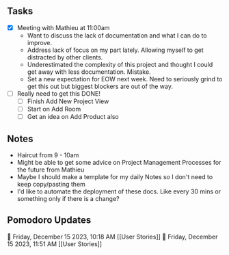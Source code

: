 ## Tasks
- [x] Meeting with Mathieu at 11:00am
	- Want to discuss the lack of documentation and what I can do to improve.
	- Address lack of focus on my part lately. Allowing myself to get distracted by other clients.
	- Underestimated the complexity of this project and thought I could get away with less documentation. Mistake.
	- Set a new expectation for EOW next week. Need to seriously grind to get this out but biggest blockers are out of the way.
- [ ] Really need to get this DONE!
	- [ ] Finish Add New Project View
	- [ ] Start on Add Room
	- [ ] Get an idea on Add Product also

## Notes
- Haircut from 9 - 10am
- Might be able to get some advice on Project Management Processes for the future from Mathieu
- Maybe I should make a template for my daily Notes so I don't need to keep copy/pasting them
- I'd like to automate the deployment of these docs. Like every 30 mins or something only if there is a change?


## Pomodoro Updates
🍅 Friday, December 15 2023, 10:18 AM [[User Stories]]
🍅 Friday, December 15 2023, 11:51 AM [[User Stories]]